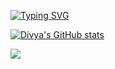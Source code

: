 <a href="https://git.io/typing-svg"><img src="https://readme-typing-svg.herokuapp.com?font=Fira+Code&pause=1000&width=435&lines=My+name+is+Divya+Agarwal" alt="Typing SVG" /></a>

[![Divya's GitHub stats](https://github-readme-stats.vercel.app/api?username=aggdivya09&theme=radical)](https://github.com/aggdivya09/github-readme-stats)

![](https://komarev.com/ghpvc/?username=aggdivya09&color=green)


